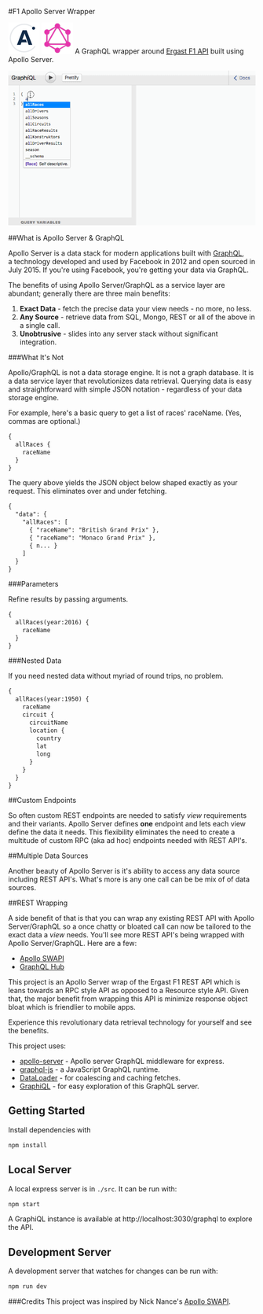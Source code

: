 #F1 Apollo Server Wrapper 

![Apollo Logo](./doc/images/apollo-64-opq.gif) ![GraphQL Logo](./doc/images/GraphQL_logo_64.png) A GraphQL wrapper around [Ergast F1 API](http://ergast.com/mrd/) built using Apollo Server.

![GitHub Logo](./doc/images/Apollo-F1.gif) 


##What is Apollo Server & GraphQL

Apollo Server is a data stack for modern applications built with [GraphQL](https://medium.com/apollo-stack/the-basics-of-graphql-in-5-links-9e1dc4cac055#.yr1awqpig),  
a technology developed and used by Facebook in 2012 and open sourced in July 2015. If you're using Facebook, 
you're getting your data via GraphQL. 

The benefits of using Apollo Server/GraphQL as a service layer are abundant; generally there are three main benefits:

1. **Exact Data** - fetch the precise data your view needs - no more, no less.
2. **Any Source** - retrieve data from SQL, Mongo, REST or all of the above in a single call.
3. **Unobtrusive** - slides into any server stack without significant integration. 


###What It's Not

Apollo/GraphQL is not a data storage engine. It is not a graph database. It is a data service layer that revolutionizes
data retrieval. Querying data is easy and straightforward with simple JSON notation - regardless of your data storage engine.

For example, here's a basic query to get a list of races' raceName. (Yes, commas are optional.)   

```
{
  allRaces {
    raceName
  }
}
```

The query above yields the JSON object below shaped exactly as your request. This eliminates over and under fetching.

```
{
  "data": {
    "allRaces": [
      { "raceName": "British Grand Prix" },
      { "raceName": "Monaco Grand Prix" },
      { n... }
    ]
  }
}
```

###Parameters

Refine results by passing arguments.

```
{
  allRaces(year:2016) {
    raceName
  }
}
```

###Nested Data

If you need nested data without myriad of round trips, no problem. 

```
{
  allRaces(year:1950) {
    raceName
    circuit {
      circuitName
      location {
        country
        lat
        long
      }
    }
  }
}
```

##Custom Endpoints

So often custom REST endpoints are needed to satisfy _view_ requirements and their variants. 
Apollo Server defines **one** endpoint and lets each view define the data it needs. This flexibility
eliminates the need to create a multitude of custom RPC (aka ad hoc) endpoints needed with REST API's.  


##Multiple Data Sources

Another beauty of Apollo Server is it's ability to access any data source including REST API's. 
What's more is any one call can be be mix of of data sources. 

##REST Wrapping

A side benefit of that is that you can wrap any existing REST API with Apollo Server/GraphQL 
so a once chatty or bloated call can now be tailored to the exact data a _view_ needs. 
You'll see more REST API's being wrapped with Apollo Server/GraphQL. Here are a few:

* [Apollo SWAPI](https://github.com/nnance/swapi-apollo)
* [GraphQL Hub](https://www.graphqlhub.com/)


This project is an Apollo Server wrap of the Ergast F1 REST API which is leans towards an RPC style API
as opposed to a Resource style API. Given that, the major benefit from wrapping this API is minimize 
response object bloat which is friendlier to mobile apps. 

Experience this revolutionary data retrieval technology for yourself and see the benefits.    

This project uses:

* [apollo-server](https://github.com/apollostack/apollo-server) - Apollo server GraphQL middleware for express.
* [graphql-js](https://github.com/graphql/graphql-js) - a JavaScript GraphQL runtime.
* [DataLoader](https://github.com/facebook/dataloader) - for coalescing and caching fetches.
* [GraphiQL](https://github.com/graphql/graphiql) - for easy exploration of this GraphQL server.

## Getting Started

Install dependencies with

```sh
npm install
```

## Local Server

A local express server is in `./src`. It can be run with:

```sh
npm start
```

A GraphiQL instance is available at http://localhost:3030/graphql to
explore the API.

## Development Server

A development server that watches for changes can be run with:

```sh
npm run dev
```

###Credits
This project was inspired by Nick Nance's [Apollo SWAPI](https://github.com/nnance/swapi-apollo).
